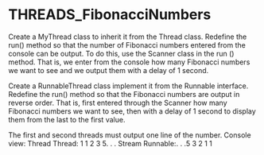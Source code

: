 # THREADS_FibonacciNumbers

Create a MyThread class to inherit it from the Thread class. Redefine the run() method so that the number of Fibonacci numbers entered from the console can be output. To do this, use the Scanner class in the run () method. That is, we enter from the console how many Fibonacci numbers we want to see and we output them with a delay of 1 second.

Create a RunnableThread class implement it from the Runnable interface. Redefine the run() method so that the Fibonacci numbers are output in reverse order. That is, first entered through the Scanner how many Fibonacci numbers we want to see, then with a delay of 1 second to display them from the last to the first value.

The first and second threads must output one line of the number.
Console view:
Thread Thread: 1 1 2 3 5. . .
Stream Runnable:. . .5 3 2 1 1
